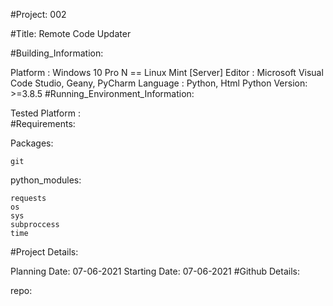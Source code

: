 #Project: 002

#Title: Remote Code Updater

#Building_Information:

Platform 	        : Windows 10 Pro N == Linux Mint [Server]
Editor  	        : Microsoft Visual Code Studio, Geany, PyCharm
Language 	        : Python, Html
Python Version: >=3.8.5
#Running_Environment_Information:

Tested Platform		:	
#Requirements:

Packages:
	
	git

python_modules:

	requests
	os
	sys
	subproccess
	time
#Project Details:

Planning Date: 07-06-2021
Starting Date: 07-06-2021
#Github Details:

repo:	